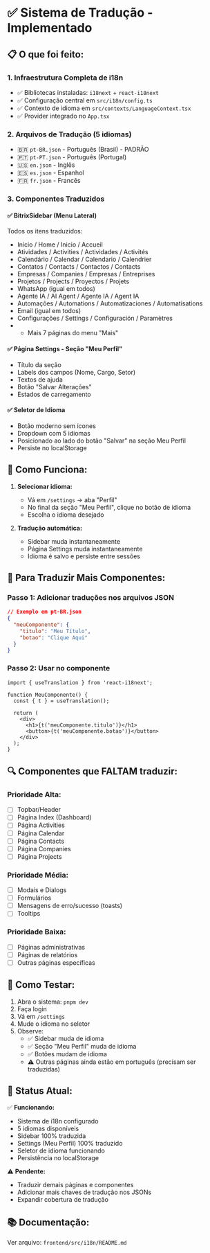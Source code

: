 # ✅ Sistema de Tradução - Implementado

## 📋 O que foi feito:

### 1. **Infraestrutura Completa de i18n**
- ✅ Bibliotecas instaladas: `i18next` + `react-i18next`
- ✅ Configuração central em `src/i18n/config.ts`
- ✅ Contexto de idioma em `src/contexts/LanguageContext.tsx`
- ✅ Provider integrado no `App.tsx`

### 2. **Arquivos de Tradução (5 idiomas)**
- 🇧🇷 `pt-BR.json` - Português (Brasil) - PADRÃO
- 🇵🇹 `pt-PT.json` - Português (Portugal)
- 🇺🇸 `en.json` - Inglês
- 🇪🇸 `es.json` - Espanhol
- 🇫🇷 `fr.json` - Francês

### 3. **Componentes Traduzidos**

#### ✅ BitrixSidebar (Menu Lateral)
Todos os itens traduzidos:
- Início / Home / Inicio / Accueil
- Atividades / Activities / Actividades / Activités
- Calendário / Calendar / Calendario / Calendrier
- Contatos / Contacts / Contactos / Contacts
- Empresas / Companies / Empresas / Entreprises
- Projetos / Projects / Proyectos / Projets
- WhatsApp (igual em todos)
- Agente IA / AI Agent / Agente IA / Agent IA
- Automações / Automations / Automatizaciones / Automatisations
- Email (igual em todos)
- Configurações / Settings / Configuración / Paramètres
- + Mais 7 páginas do menu "Mais"

#### ✅ Página Settings - Seção "Meu Perfil"
- Título da seção
- Labels dos campos (Nome, Cargo, Setor)
- Textos de ajuda
- Botão "Salvar Alterações"
- Estados de carregamento

#### ✅ Seletor de Idioma
- Botão moderno sem ícones
- Dropdown com 5 idiomas
- Posicionado ao lado do botão "Salvar" na seção Meu Perfil
- Persiste no localStorage

## 🎯 Como Funciona:

1. **Selecionar idioma:** 
   - Vá em `/settings` → aba "Perfil"
   - No final da seção "Meu Perfil", clique no botão de idioma
   - Escolha o idioma desejado

2. **Tradução automática:**
   - Sidebar muda instantaneamente
   - Página Settings muda instantaneamente
   - Idioma é salvo e persiste entre sessões

## 📝 Para Traduzir Mais Componentes:

### Passo 1: Adicionar traduções nos arquivos JSON
```json
// Exemplo em pt-BR.json
{
  "meuComponente": {
    "titulo": "Meu Título",
    "botao": "Clique Aqui"
  }
}
```

### Passo 2: Usar no componente
```tsx
import { useTranslation } from 'react-i18next';

function MeuComponente() {
  const { t } = useTranslation();
  
  return (
    <div>
      <h1>{t('meuComponente.titulo')}</h1>
      <button>{t('meuComponente.botao')}</button>
    </div>
  );
}
```

## 🔍 Componentes que FALTAM traduzir:

### Prioridade Alta:
- [ ] Topbar/Header
- [ ] Página Index (Dashboard)
- [ ] Página Activities
- [ ] Página Calendar
- [ ] Página Contacts
- [ ] Página Companies
- [ ] Página Projects

### Prioridade Média:
- [ ] Modais e Dialogs
- [ ] Formulários
- [ ] Mensagens de erro/sucesso (toasts)
- [ ] Tooltips

### Prioridade Baixa:
- [ ] Páginas administrativas
- [ ] Páginas de relatórios
- [ ] Outras páginas específicas

## 🧪 Como Testar:

1. Abra o sistema: `pnpm dev`
2. Faça login
3. Vá em `/settings`
4. Mude o idioma no seletor
5. Observe:
   - ✅ Sidebar muda de idioma
   - ✅ Seção "Meu Perfil" muda de idioma
   - ✅ Botões mudam de idioma
   - ⚠️ Outras páginas ainda estão em português (precisam ser traduzidas)

## 🚀 Status Atual:

✅ **Funcionando:**
- Sistema de i18n configurado
- 5 idiomas disponíveis
- Sidebar 100% traduzida
- Settings (Meu Perfil) 100% traduzido
- Seletor de idioma funcionando
- Persistência no localStorage

⚠️ **Pendente:**
- Traduzir demais páginas e componentes
- Adicionar mais chaves de tradução nos JSONs
- Expandir cobertura de tradução

## 📚 Documentação:

Ver arquivo: `frontend/src/i18n/README.md`

